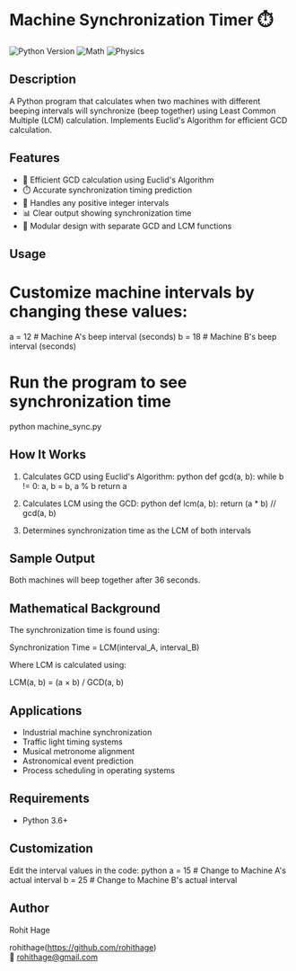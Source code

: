 # Machine Synchronization Timer ⏱️

![Python Version](https://img.shields.io/badge/python-3.6%2B-blue)
![Math](https://img.shields.io/badge/category-mathematics-orange)
![Physics](https://img.shields.io/badge/category-physics-yellow)

## Description
A Python program that calculates when two machines with different beeping intervals will synchronize (beep together) using Least Common Multiple (LCM) calculation. Implements Euclid's Algorithm for efficient GCD calculation.

## Features
- 🚀 Efficient GCD calculation using Euclid's Algorithm
- ⏱️ Accurate synchronization timing prediction
- 🔢 Handles any positive integer intervals
- 📊 Clear output showing synchronization time
- 🧮 Modular design with separate GCD and LCM functions

## Usage

# Customize machine intervals by changing these values:
a = 12  # Machine A's beep interval (seconds)
b = 18  # Machine B's beep interval (seconds)

# Run the program to see synchronization time
python machine_sync.py


## How It Works
1. Calculates GCD using Euclid's Algorithm:
   python
   def gcd(a, b):
       while b != 0:
           a, b = b, a % b
       return a
   
2. Calculates LCM using the GCD:
   python
   def lcm(a, b):
       return (a * b) // gcd(a, b)
   
3. Determines synchronization time as the LCM of both intervals

## Sample Output

Both machines will beep together after 36 seconds.


## Mathematical Background
The synchronization time is found using:

Synchronization Time = LCM(interval_A, interval_B)

Where LCM is calculated using:

LCM(a, b) = (a × b) / GCD(a, b)


## Applications
- Industrial machine synchronization
- Traffic light timing systems
- Musical metronome alignment
- Astronomical event prediction
- Process scheduling in operating systems

## Requirements
- Python 3.6+

## Customization
Edit the interval values in the code:
python
a = 15  # Change to Machine A's actual interval
b = 25  # Change to Machine B's actual interval


## Author
Rohit Hage 

rohithage(https://github.com/rohithage)  
📧 rohithage@gmail.com
